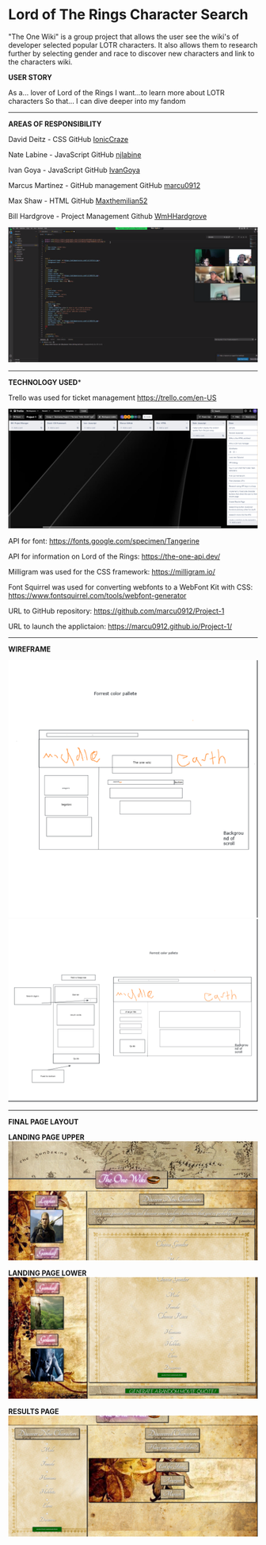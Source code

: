 # Lord of The Rings Character Search

"The One Wiki" is a group project that allows the user see the wiki's of developer selected popular LOTR characters. It also allows them to research further by selecting gender and race to discover new characters and link to the characters wiki.
 
 **USER STORY**

 As a... lover of Lord of the Rings
 I want...to learn more about LOTR characters
 So that... I can dive deeper into my fandom

***

 **AREAS OF RESPONSIBILITY**

 David Deitz - CSS     GitHub  [IonicCraze](https://github.com/IonicCraze)

 Nate Labine - JavaScript     GitHub [njlabine](https://github.com/njlabine)

 Ivan Goya - JavaScript    GitHub   [IvanGoya](https://github.com/IvanGoya)

 Marcus Martinez - GitHub management   GitHub  [marcu0912](https://github.com/marcu0912)

 Max Shaw - HTML   GitHub  [Maxthemilian52](https://github.com/Maxthemilian52)

 Bill Hardgrove - Project Management   Github  [WmHHardgrove](https://github.com/WmHHardgrove)

<img src="./assets/images/group_work.png" alt="Group 2 hard at work on CSS formating, not in picture Marcus Martinez" >


***

**TECHNOLOGY USED***

Trello was used for ticket management
https://trello.com/en-US


<img src="./assets/images/trello_kanban.png" alt="Trello Kanban fo group 2 example" >


API for font:
https://fonts.google.com/specimen/Tangerine

API for information on Lord of the Rings:
https://the-one-api.dev/

Milligram was used for the CSS framework:
https://milligram.io/

Font Squirrel was used for converting webfonts to a WebFont Kit with CSS:
https://www.fontsquirrel.com/tools/webfont-generator

URL to GitHub repository:
https://github.com/marcu0912/Project-1

URL to launch the applictaion:
https://marcu0912.github.io/Project-1/

***

**WIREFRAME**

<img src="./assets/images/wireframe_landing.png" alt="Landing Page Wireframe" >

<img src="./assets/images/wireframe_results.png" alt="Results Page Wireframe" >


***

**FINAL PAGE LAYOUT**

**LANDING PAGE UPPER**
<img src="./assets/images/landing_1.png" alt="Landing Page Screenshot upper" >

**LANDING PAGE LOWER**
<img src="./assets/images/landing_2.png" alt="Landing Page Screenshot lower" >

**RESULTS PAGE**
<img src="./assets/images/results_1.png" alt="Results Page Screenshot" >
